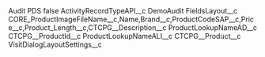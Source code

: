 <?xml version="1.0" encoding="UTF-8"?>
<CustomMetadata xmlns="http://soap.sforce.com/2006/04/metadata" xmlns:xsi="http://www.w3.org/2001/XMLSchema-instance" xmlns:xsd="http://www.w3.org/2001/XMLSchema">
    <label>Audit PDS</label>
    <protected>false</protected>
    <values>
        <field>ActivityRecordTypeAPI__c</field>
        <value xsi:type="xsd:string">DemoAudit</value>
    </values>
    <values>
        <field>FieldsLayout__c</field>
        <value xsi:type="xsd:string">CORE_ProductImageFileName__c,Name,Brand__c,ProductCodeSAP__c,Price__c,Product_Length__c,CTCPG__Description__c</value>
    </values>
    <values>
        <field>ProductLookupNameAD__c</field>
        <value xsi:type="xsd:string">CTCPG__ProductId__c</value>
    </values>
    <values>
        <field>ProductLookupNameALI__c</field>
        <value xsi:type="xsd:string">CTCPG__Product__c</value>
    </values>
    <values>
        <field>VisitDialogLayoutSettings__c</field>
        <value xsi:nil="true"/>
    </values>
</CustomMetadata>
